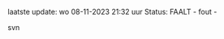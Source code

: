 laatste update: 
wo 08-11-2023 21:32   uur 
Status: FAALT - fout - 
<div class="service R">svn</div>